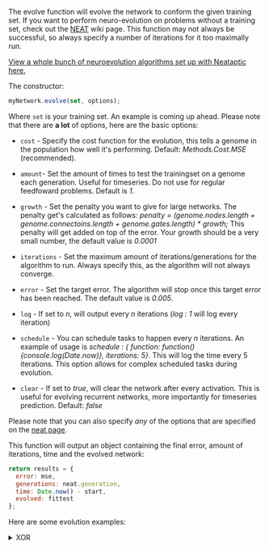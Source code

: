 The evolve function will evolve the network to conform the given training set. If you want to perform neuro-evolution on problems without a training set, check out the [NEAT](../neat.md) wiki page. This function may not always be successful, so always specify a number of iterations for it too maximally run.

<a href="https://wagenaartje.github.io/neataptic/articles/neuroevolution/">View a whole bunch of neuroevolution algorithms set up with Neataptic here.</a>

The constructor:

```javascript
myNetwork.evolve(set, options);
```

Where `set` is your training set. An example is coming up ahead. Please note that there are **a lot** of options, here are the basic options:

* `cost` - Specify the cost function for the evolution, this tells a genome in the population how well it's performing. Default: _Methods.Cost.MSE_ (recommended).
* `amount`- Set the amount of times to test the trainingset on a genome each generation. Useful for timeseries. Do not use for regular feedfoward problems. Default is _1_.
* `growth` - Set the penalty you want to give for large networks. The penalty get's calculated as follows: _penalty = (genome.nodes.length + genome.connectoins.length + genome.gates.length) * growth;_
This penalty will get added on top of the error. Your growth should be a very small number, the default value is _0.0001_

* `iterations` - Set the maximum amount of iterations/generations for the algorithm to run. Always specify this, as the algorithm will not always converge.
* `error` - Set the target error. The algorithm will stop once this target error has been reached. The default value is _0.005_.
* `log` - If set to _n_, will output every _n_ iterations (_log : 1_ will log every iteration)
* `schedule` -  You can schedule tasks to happen every _n_ iterations. An example of usage is _schedule : { function: function(){console.log(Date.now)}, iterations: 5}_. This will log the time every 5 iterations. This option allows for complex scheduled tasks during evolution.
* `clear` - If set to _true_, will clear the network after every activation. This is useful for evolving recurrent networks, more importantly for timeseries prediction. Default: _false_

Please note that you can also specify _any_ of the options that are specified on
the [neat page](../neat.md).

This function will output an object containing the final error, amount of iterations, time and the evolved network:

```javascript
return results = {
  error: mse,
  generations: neat.generation,
  time: Date.now() - start,
  evolved: fittest
};
```

Here are some evolution examples:

<details>
  <summary>XOR</summary>
   Activates the network. It will activate all the nodes in activation order and produce an output.
<pre>
var network = new Network(2,1);

// trainingSet is the same as in the previous example
network.evolve(trainingSet, {
  mutation: Methods.Mutation.FFW,
  equal: true,
  elitism: 5,
  mutationRate: 0.5
});

network.activate([0,0]); // 0.2413
network.activate([0,1]); // 1.0000
network.activate([1,0]); // 0.7663
network.activate([1,1]); // -0.008
</pre>
</details>
